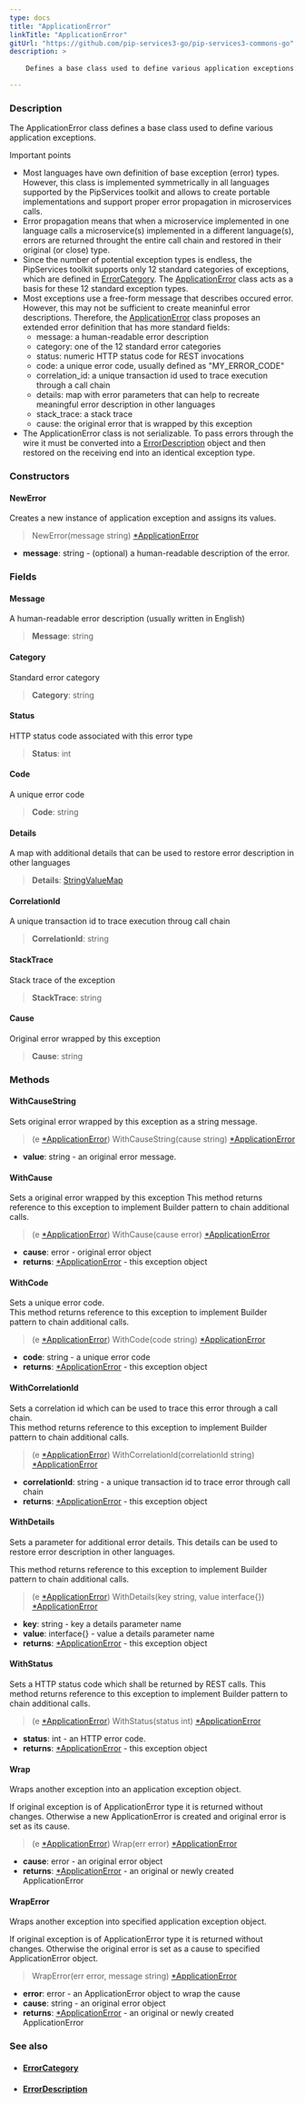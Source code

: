 ```yaml
---
type: docs
title: "ApplicationError"
linkTitle: "ApplicationError"
gitUrl: "https://github.com/pip-services3-go/pip-services3-commons-go"
description: >
    
    Defines a base class used to define various application exceptions.

---
```


### Description

The ApplicationError class defines a base class used to define various application exceptions.

Important points

- Most languages have own definition of base exception (error) types. However, this class is implemented symmetrically in all languages supported by the PipServices toolkit and  allows to create portable implementations and support proper error propagation in microservices calls.
- Error propagation means that when a microservice implemented in one language calls a microservice(s) implemented in a different language(s), errors are returned throught the entire call chain and restored in their original (or close) type.
- Since the number of potential exception types is endless, the PipServices toolkit supports only 12 standard categories of exceptions, which are defined in [ErrorCategory](../error_category). The [ApplicationError]() class acts as a basis for these 12 standard exception types.
- Most exceptions use a free-form message that describes occured error. However, this may not be sufficient to create meaninful error descriptions. Therefore, the [ApplicationError]() class proposes an extended error definition that has more standard fields:
    - message: a human-readable error description
    - category: one of the 12 standard error categories
    - status: numeric HTTP status code for REST invocations
    - code: a unique error code, usually defined as "MY_ERROR_CODE"
    - correlation_id: a unique transaction id used to trace execution through a call chain
    - details: map with error parameters that can help to recreate meaningful error description in other languages
    - stack_trace: a stack trace
    - cause: the original error that is wrapped by this exception
- The ApplicationError class is not serializable. To pass errors through the wire it must be converted into a [ErrorDescription](../error_description) object and then restored on the receiving end into an identical exception type.

### Constructors

#### NewError
Creates a new instance of application exception and assigns its values.

> NewError(message string) [*ApplicationError]()

- **message**: string - (optional) a human-readable description of the error.

### Fields

<span class="hide-title-link">

#### Message
A human-readable error description (usually written in English)
> **Message**: string

#### Category
Standard error category
> **Category**: string

#### Status
HTTP status code associated with this error type
> **Status**: int

#### Code
A unique error code
> **Code**: string

#### Details
A map with additional details that can be used to restore error description in other languages
> **Details**: [StringValueMap](../../data/string_value_map)

#### CorrelationId
A unique transaction id to trace execution throug call chain
> **CorrelationId**: string

#### StackTrace
Stack trace of the exception
> **StackTrace**: string

#### Cause
Original error wrapped by this exception
> **Cause**: string

</span>

### Methods

#### WithCauseString
Sets original error wrapped by this exception as a string message.

> (e [*ApplicationError]()) WithCauseString(cause string) [*ApplicationError]()

- **value**: string - an original error message.


#### WithCause
Sets a original error wrapped by this exception
This method returns reference to this exception to implement Builder pattern
to chain additional calls.

> (e [*ApplicationError]()) WithCause(cause error) [*ApplicationError]()

- **cause**: error - original error object
- **returns**: [*ApplicationError]() - this exception object

#### WithCode
Sets a unique error code.  
This method returns reference to this exception to implement Builder pattern
to chain additional calls.

> (e [*ApplicationError]()) WithCode(code string) [*ApplicationError]()

- **code**: string - a unique error code
- **returns**: [*ApplicationError]() - this exception object

#### WithCorrelationId
Sets a correlation id which can be used to trace this error through a call chain.  
This method returns reference to this exception to implement Builder pattern
to chain additional calls.

> (e [*ApplicationError]()) WithCorrelationId(correlationId string) [*ApplicationError]()

- **correlationId**: string - a unique transaction id to trace error through call chain
- **returns**: [*ApplicationError]() - this exception object

#### WithDetails
Sets a parameter for additional error details. 
This details can be used to restore error description in other languages.  

This method returns reference to this exception to implement Builder pattern
to chain additional calls.

> (e [*ApplicationError]()) WithDetails(key string, value interface{}) [*ApplicationError]()

- **key**: string - key a details parameter name
- **value**: interface{} - value a details parameter name
- **returns**: [*ApplicationError]() - this exception object


#### WithStatus
Sets a HTTP status code which shall be returned by REST calls. 
This method returns reference to this exception to implement Builder pattern
to chain additional calls.

> (e [*ApplicationError]()) WithStatus(status int) [*ApplicationError]()

- **status**: int - an HTTP error code.
- **returns**: [*ApplicationError]() - this exception object


#### Wrap
Wraps another exception into an application exception object.

If original exception is of ApplicationError type it is returned without changes.
Otherwise a new ApplicationError is created and original error is set as its cause.

> (e [*ApplicationError]()) Wrap(err error) [*ApplicationError]()

- **cause**: error - an original error object
- **returns**: [*ApplicationError]() - an original or newly created ApplicationError


#### WrapError
Wraps another exception into specified application exception object.

If original exception is of ApplicationError type it is returned without changes.
Otherwise the original error is set as a cause to specified ApplicationError object.

> WrapError(err error, message string) [*ApplicationError]()

- **error**: error - an ApplicationError object to wrap the cause
- **cause**: string - an original error object
- **returns**: [*ApplicationError]() - an original or newly created ApplicationError



### See also
- #### [ErrorCategory](../error_category)
- #### [ErrorDescription](../error_description)
